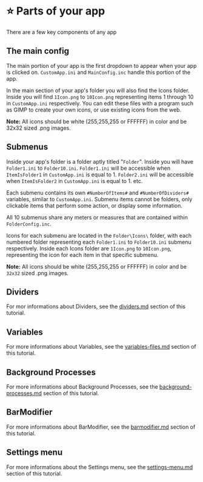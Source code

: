 # ⭐ Parts of your app

There are a few key components of any app

## The main config

The main portion of your app is the first dropdown to appear when your app is clicked on. `CustomApp.ini` and `MainConfig.inc` handle this portion of the app.

In the main section of your app's folder you will also find the Icons folder. Inside you will find `1Icon.png` to `10Icon.png` representing items 1 through 10 in `CustomApp.ini` respectively. You can edit these files with a program such as GIMP to create your own icons, or use existing icons from the web.

**Note:** All icons should be white (255,255,255 or FFFFFF) in color and be 32x32 sized .png images.

## Submenus

Inside your app's folder is a folder aptly titled "`Folder`". Inside you will have `Folder1.ini` to `Folder10.ini`. `Folder1.ini` will be accessible when `ItemIsFolder1` in `CustomApp.ini` is equal to 1. `Folder2.ini` will be accessible when `ItemIsFolder2` in `CustomApp.ini` is equal to 1. etc.

Each submenu contains its own `#NumberOfItems#` and `#NumberOfDividers#` variables, similar to `CustomApp.ini`. Submenu items cannot be folders, only clickable items that perform some action, or display some information.

All 10 submenus share any meters or measures that are contained within `FolderConfig.inc`.

Icons for each submenu are located in the `Folder\Icons\` folder, with each numbered folder representing each `Folder1.ini` to `Folder10.ini` submenu respectively. Inside each Icons folder are `1Icon.png` to `10Icon.png`, representing the icon for each item in that specific submenu.

**Note:** All icons should be white (255,255,255 or FFFFFF) in color and be `32x32` sized .png images.

## Dividers

For mor informations about Dividers, see the [dividers.md](dividers.md "mention") section of this tutorial.

## Variables

For more informations about Variables, see the [variables-files.md](variables-files.md "mention") section of this tutorial.

## Background Processes

For more informations about Background Processes, see the [background-processes.md](background-processes.md "mention") section of this tutorial.

## BarModifier

For more informations about BarModifier, see the [barmodifier.md](barmodifier.md "mention") section of this tutorial.

## Settings menu

For more informations about the Settings menu, see the [settings-menu.md](settings-menu.md "mention") section of this tutorial.
